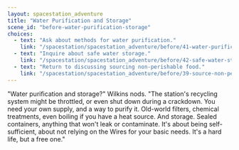 ```yaml
---
layout: spacestation_adventure
title: "Water Purification and Storage"
scene_id: "before-water-purification-storage"
choices:
  - text: "Ask about methods for water purification."
    link: "/spacestation/spacestation_adventure/before/41-water-purification-methods"
  - text: "Inquire about safe water storage."
    link: "/spacestation/spacestation_adventure/before/42-safe-water-storage"
  - text: "Return to discussing sourcing non-perishable food."
    link: "/spacestation/spacestation_adventure/before/39-source-non-perishable-food"
---
```


"Water purification and storage?" Wilkins nods. "The station's recycling system might be throttled, or even shut down during a crackdown. You need your own supply, and a way to purify it. Old-world filters, chemical treatments, even boiling if you have a heat source. And storage. Sealed containers, anything that won't leak or contaminate. It's about being self-sufficient, about not relying on the Wires for your basic needs. It's a hard life, but a free one."
